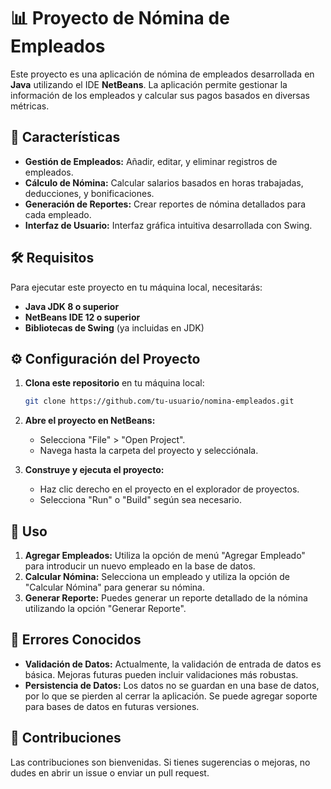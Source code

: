 # 📊 Proyecto de Nómina de Empleados

Este proyecto es una aplicación de nómina de empleados desarrollada en **Java** utilizando el IDE **NetBeans**. La aplicación permite gestionar la información de los empleados y calcular sus pagos basados en diversas métricas.

## 🚀 Características

- **Gestión de Empleados:** Añadir, editar, y eliminar registros de empleados.
- **Cálculo de Nómina:** Calcular salarios basados en horas trabajadas, deducciones, y bonificaciones.
- **Generación de Reportes:** Crear reportes de nómina detallados para cada empleado.
- **Interfaz de Usuario:** Interfaz gráfica intuitiva desarrollada con Swing.

## 🛠️ Requisitos

Para ejecutar este proyecto en tu máquina local, necesitarás:

- **Java JDK 8 o superior**
- **NetBeans IDE 12 o superior**
- **Bibliotecas de Swing** (ya incluidas en JDK)

## ⚙️ Configuración del Proyecto

1. **Clona este repositorio** en tu máquina local:
    ```bash
    git clone https://github.com/tu-usuario/nomina-empleados.git
    ```

2. **Abre el proyecto en NetBeans:**
    - Selecciona "File" > "Open Project".
    - Navega hasta la carpeta del proyecto y selecciónala.

3. **Construye y ejecuta el proyecto:**
    - Haz clic derecho en el proyecto en el explorador de proyectos.
    - Selecciona "Run" o "Build" según sea necesario.

## 📝 Uso

1. **Agregar Empleados:** Utiliza la opción de menú "Agregar Empleado" para introducir un nuevo empleado en la base de datos.
2. **Calcular Nómina:** Selecciona un empleado y utiliza la opción de "Calcular Nómina" para generar su nómina.
3. **Generar Reporte:** Puedes generar un reporte detallado de la nómina utilizando la opción "Generar Reporte".

## 🚧 Errores Conocidos

- **Validación de Datos:** Actualmente, la validación de entrada de datos es básica. Mejoras futuras pueden incluir validaciones más robustas.
- **Persistencia de Datos:** Los datos no se guardan en una base de datos, por lo que se pierden al cerrar la aplicación. Se puede agregar soporte para bases de datos en futuras versiones.

## 🤝 Contribuciones

Las contribuciones son bienvenidas. Si tienes sugerencias o mejoras, no dudes en abrir un issue o enviar un pull request.

